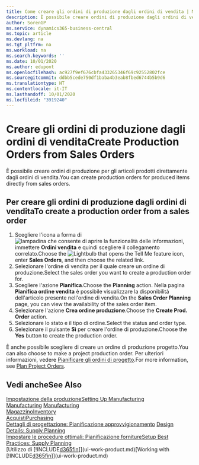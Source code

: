 ```yaml
---
title: Come creare gli ordini di produzione dagli ordini di vendita | Microsoft Docs
description: È possibile creare ordini di produzione dagli ordini di vendita nell'area di applicazione Vendite e marketing.
author: SorenGP
ms.service: dynamics365-business-central
ms.topic: article
ms.devlang: na
ms.tgt_pltfrm: na
ms.workload: na
ms.search.keywords: ''
ms.date: 10/01/2020
ms.author: edupont
ms.openlocfilehash: ac927f9ef676cbfa433265346f69c92552802fce
ms.sourcegitcommit: ddbb5cede750df1baba4b3eab8fbed6744b5b9d6
ms.translationtype: HT
ms.contentlocale: it-IT
ms.lasthandoff: 10/01/2020
ms.locfileid: "3919240"
---
```

# <a name="create-production-orders-from-sales-orders"></a><span data-ttu-id="3469d-103">Creare gli ordini di produzione dagli ordini di vendita</span><span class="sxs-lookup"><span data-stu-id="3469d-103">Create Production Orders from Sales Orders</span></span>
<span data-ttu-id="3469d-104">È possibile creare ordini di produzione per gli articoli prodotti direttamente dagli ordini di vendita.</span><span class="sxs-lookup"><span data-stu-id="3469d-104">You can create production orders for produced items directly from sales orders.</span></span>  

## <a name="to-create-a-production-order-from-a-sales-order"></a><span data-ttu-id="3469d-105">Per creare gli ordini di produzione dagli ordini di vendita</span><span class="sxs-lookup"><span data-stu-id="3469d-105">To create a production order from a sales order</span></span>  

1.  <span data-ttu-id="3469d-106">Scegliere l'icona a forma di ![lampadina che consente di aprire la funzionalità delle informazioni](media/ui-search/search_small.png "Informazioni sull'operazione che si desidera eseguire"), immettere **Ordini vendita** e quindi scegliere il collegamento correlato.</span><span class="sxs-lookup"><span data-stu-id="3469d-106">Choose the ![Lightbulb that opens the Tell Me feature](media/ui-search/search_small.png "Tell me what you want to do") icon, enter **Sales Orders**, and then choose the related link.</span></span>  
2.  <span data-ttu-id="3469d-107">Selezionare l'ordine di vendita per il quale creare un ordine di produzione.</span><span class="sxs-lookup"><span data-stu-id="3469d-107">Select the sales order you want to create a production order for.</span></span>  
3.  <span data-ttu-id="3469d-108">Scegliere l'azione **Pianifica**.</span><span class="sxs-lookup"><span data-stu-id="3469d-108">Choose the **Planning** action.</span></span> <span data-ttu-id="3469d-109">Nella pagina **Pianifica ordine vendita** è possibile visualizzare la disponibilità dell'articolo presente nell'ordine di vendita.</span><span class="sxs-lookup"><span data-stu-id="3469d-109">On the **Sales Order Planning** page, you can view the availability of the sales order item.</span></span>  
4.  <span data-ttu-id="3469d-110">Selezionare l'azione **Crea ordine produzione**.</span><span class="sxs-lookup"><span data-stu-id="3469d-110">Choose the **Create Prod. Order** action.</span></span>  
5.  <span data-ttu-id="3469d-111">Selezionare lo stato e il tipo di ordine.</span><span class="sxs-lookup"><span data-stu-id="3469d-111">Select the status and order type.</span></span>  
6.  <span data-ttu-id="3469d-112">Selezionare il pulsante **Sì** per creare l'ordine di produzione.</span><span class="sxs-lookup"><span data-stu-id="3469d-112">Choose the **Yes** button to create the production order.</span></span>

<span data-ttu-id="3469d-113">È anche possibile scegliere di creare un ordine di produzione progetto.</span><span class="sxs-lookup"><span data-stu-id="3469d-113">You can also choose to make a project production order.</span></span> <span data-ttu-id="3469d-114">Per ulteriori informazioni, vedere [Pianificare gli ordini di progetto](production-how-to-plan-project-orders.md).</span><span class="sxs-lookup"><span data-stu-id="3469d-114">For more information, see [Plan Project Orders](production-how-to-plan-project-orders.md).</span></span>   

## <a name="see-also"></a><span data-ttu-id="3469d-115">Vedi anche</span><span class="sxs-lookup"><span data-stu-id="3469d-115">See Also</span></span>  
[<span data-ttu-id="3469d-116">Impostazione della produzione</span><span class="sxs-lookup"><span data-stu-id="3469d-116">Setting Up Manufacturing</span></span>](production-configure-production-processes.md)  
<span data-ttu-id="3469d-117">[Manufacturing](production-manage-manufacturing.md)  </span><span class="sxs-lookup"><span data-stu-id="3469d-117">[Manufacturing](production-manage-manufacturing.md)  </span></span>  
[<span data-ttu-id="3469d-118">Magazzino</span><span class="sxs-lookup"><span data-stu-id="3469d-118">Inventory</span></span>](inventory-manage-inventory.md)  
[<span data-ttu-id="3469d-119">Acquisti</span><span class="sxs-lookup"><span data-stu-id="3469d-119">Purchasing</span></span>](purchasing-manage-purchasing.md)  
<span data-ttu-id="3469d-120">[Dettagli di progettazione: Pianificazione approvvigionamento](design-details-supply-planning.md) </span><span class="sxs-lookup"><span data-stu-id="3469d-120">[Design Details: Supply Planning](design-details-supply-planning.md) </span></span>  
[<span data-ttu-id="3469d-121">Impostare le procedure ottimali: Pianificazione forniture</span><span class="sxs-lookup"><span data-stu-id="3469d-121">Setup Best Practices: Supply Planning</span></span>](setup-best-practices-supply-planning.md)  
<span data-ttu-id="3469d-122">[Utilizzo di [!INCLUDE[d365fin](includes/d365fin_md.md)]](ui-work-product.md)</span><span class="sxs-lookup"><span data-stu-id="3469d-122">[Working with [!INCLUDE[d365fin](includes/d365fin_md.md)]](ui-work-product.md)</span></span>
